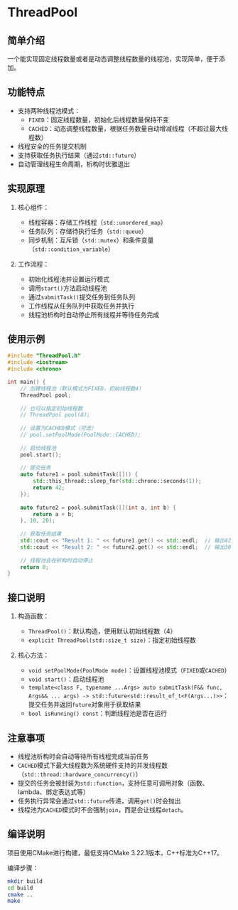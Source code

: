 # ThreadPool

## 简单介绍

一个能实现固定线程数量或者是动态调整线程数量的线程池，实现简单，便于添加。

## 功能特点

- 支持两种线程池模式：
	- `FIXED`：固定线程数量，初始化后线程数量保持不变
	- `CACHED`：动态调整线程数量，根据任务数量自动增减线程（不超过最大线程数）
- 线程安全的任务提交机制
- 支持获取任务执行结果（通过`std::future`）
- 自动管理线程生命周期，析构时优雅退出

## 实现原理

1. 核心组件：
	- 线程容器：存储工作线程（`std::unordered_map`）
	- 任务队列：存储待执行任务（`std::queue`）
	- 同步机制：互斥锁（`std::mutex`）和条件变量（`std::condition_variable`）

2. 工作流程：
	- 初始化线程池并设置运行模式
	- 调用`start()`方法启动线程池
	- 通过`submitTask()`提交任务到任务队列
	- 工作线程从任务队列中获取任务并执行
	- 线程池析构时自动停止所有线程并等待任务完成

## 使用示例

```cpp
#include "ThreadPool.h"
#include <iostream>
#include <chrono>

int main() {
    // 创建线程池（默认模式为FIXED，初始线程数4）
    ThreadPool pool;
    
    // 也可以指定初始线程数
    // ThreadPool pool(8);
    
    // 设置为CACHED模式（可选）
    // pool.setPoolMode(PoolMode::CACHED);
    
    // 启动线程池
    pool.start();
    
    // 提交任务
    auto future1 = pool.submitTask([]() {
        std::this_thread::sleep_for(std::chrono::seconds(1));
        return 42;
    });
    
    auto future2 = pool.submitTask([](int a, int b) {
        return a + b;
    }, 10, 20);
    
    // 获取任务结果
    std::cout << "Result 1: " << future1.get() << std::endl;  // 输出42
    std::cout << "Result 2: " << future2.get() << std::endl;  // 输出30
    
    // 线程池会在析构时自动停止
    return 0;
}
```

## 接口说明

1. 构造函数：
	- `ThreadPool()`：默认构造，使用默认初始线程数（4）
	- `explicit ThreadPool(std::size_t size)`：指定初始线程数

2. 核心方法：
	- `void setPoolMode(PoolMode mode)`：设置线程池模式（`FIXED`或`CACHED`）
	- `void start()`：启动线程池
	- `template<class F, typename ...Args> auto submitTask(F&& func, Args&& ... args) -> std::future<std::result_of_t<F(Args...)>>`：提交任务并返回`future`对象用于获取结果
	- `bool isRunning() const`：判断线程池是否在运行

## 注意事项

- 线程池析构时会自动等待所有线程完成当前任务
- `CACHED`模式下最大线程数为系统硬件支持的并发线程数（`std::thread::hardware_concurrency()`）
- 提交的任务会被封装为`std::function`，支持任意可调用对象（函数、lambda、绑定表达式等）
- 任务执行异常会通过`std::future`传递，调用`get()`时会抛出
- 线程池为`CACHED`模式时不会强制`join`，而是会让线程`detach`。

## 编译说明

项目使用CMake进行构建，最低支持CMake 3.22.1版本，C++标准为C++17。

编译步骤：
```bash
mkdir build
cd build
cmake ..
make
```